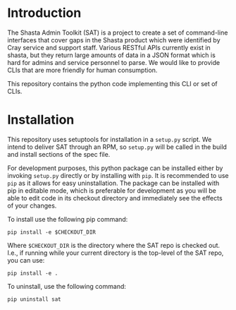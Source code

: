 # Introduction

The Shasta Admin Toolkit (SAT) is a project to create a set of command-line
interfaces that cover gaps in the Shasta product which were identified by Cray
service and support staff. Various RESTful APIs currently exist in shasta, but
they return large amounts of data in a JSON format which is hard for admins and
service personnel to parse. We would like to provide CLIs that are more friendly
for human consumption.

This repository contains the python code implementing this CLI or set of CLIs.

# Installation

This repository uses setuptools for installation in a `setup.py` script. We
intend to deliver SAT through an RPM, so `setup.py` will be called in the build
and install sections of the spec file.

For development purposes, this python package can be installed either by invoking
`setup.py` directly or by installing with `pip`. It is recommended to use `pip` as
it allows for easy uninstallation. The package can be installed with pip in
editable mode, which is preferable for development as you will be able to edit code
in its checkout directory and immediately see the effects of your changes.

To install use the following pip command:

```
pip install -e $CHECKOUT_DIR
```

Where `$CHECKOUT_DIR` is the directory where the SAT repo is checked out. I.e., if
running while your current directory is the top-level of the SAT repo, you can use:

```
pip install -e .
```

To uninstall, use the following command:

```
pip uninstall sat
```
